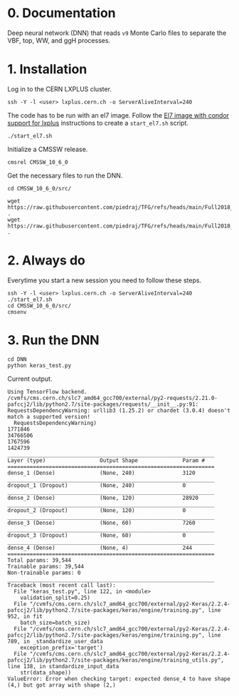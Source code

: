 # 0. Documentation

Deep neural network (DNN) that reads `v9` Monte Carlo files to separate the VBF, top, WW, and ggH processes.

# 1. Installation

Log in to the CERN LXPLUS cluster.

    ssh -Y -l <user> lxplus.cern.ch -o ServerAliveInterval=240

The code has to be run with an el7 image. Follow the [El7 image with condor support for lxplus](https://gitlab.cern.ch/cms-cat/cmssw-lxplus/) instructions to create a `start_el7.sh` script.

    ./start_el7.sh

Initialize a CMSSW release.

    cmsrel CMSSW_10_6_0

Get the necessary files to run the DNN.
    
    cd CMSSW_10_6_0/src/
    
    wget https://raw.githubusercontent.com/piedraj/TFG/refs/heads/main/Full2018_v9/DNN/loader.py .
    wget https://raw.githubusercontent.com/piedraj/TFG/refs/heads/main/Full2018_v9/DNN/keras_test.py .

# 2. Always do

Everytime you start a new session you need to follow these steps.

    ssh -Y -l <user> lxplus.cern.ch -o ServerAliveInterval=240
    ./start_el7.sh
    cd CMSSW_10_6_0/src/
    cmsenv

# 3. Run the DNN

    cd DNN
    python keras_test.py

Current output.

```
Using TensorFlow backend.
/cvmfs/cms.cern.ch/slc7_amd64_gcc700/external/py2-requests/2.21.0-pafccj2/lib/python2.7/site-packages/requests/__init__.py:91: RequestsDependencyWarning: urllib3 (1.25.2) or chardet (3.0.4) doesn't match a supported version!
  RequestsDependencyWarning)
1771846
34766506
1767596
1424739
_________________________________________________________________
Layer (type)                 Output Shape              Param #
=================================================================
dense_1 (Dense)              (None, 240)               3120
_________________________________________________________________
dropout_1 (Dropout)          (None, 240)               0
_________________________________________________________________
dense_2 (Dense)              (None, 120)               28920
_________________________________________________________________
dropout_2 (Dropout)          (None, 120)               0
_________________________________________________________________
dense_3 (Dense)              (None, 60)                7260
_________________________________________________________________
dropout_3 (Dropout)          (None, 60)                0
_________________________________________________________________
dense_4 (Dense)              (None, 4)                 244
=================================================================
Total params: 39,544
Trainable params: 39,544
Non-trainable params: 0
_________________________________________________________________
Traceback (most recent call last):
  File "keras_test.py", line 122, in <module>
    validation_split=0.25)
  File "/cvmfs/cms.cern.ch/slc7_amd64_gcc700/external/py2-Keras/2.2.4-pafccj2/lib/python2.7/site-packages/keras/engine/training.py", line 952, in fit
    batch_size=batch_size)
  File "/cvmfs/cms.cern.ch/slc7_amd64_gcc700/external/py2-Keras/2.2.4-pafccj2/lib/python2.7/site-packages/keras/engine/training.py", line 789, in _standardize_user_data
    exception_prefix='target')
  File "/cvmfs/cms.cern.ch/slc7_amd64_gcc700/external/py2-Keras/2.2.4-pafccj2/lib/python2.7/site-packages/keras/engine/training_utils.py", line 138, in standardize_input_data
    str(data_shape))
ValueError: Error when checking target: expected dense_4 to have shape (4,) but got array with shape (2,)
```
